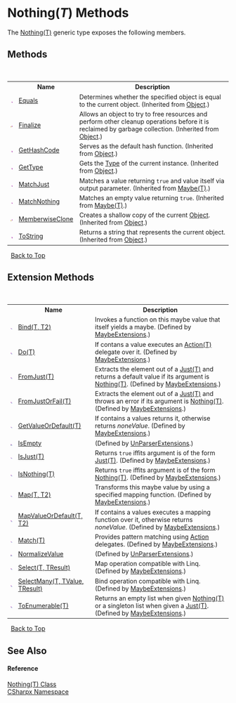 # Nothing(*T*) Methods
 

The <a href="T_CSharpx_Nothing_1">Nothing(T)</a> generic type exposes the following members.


## Methods
&nbsp;<table><tr><th></th><th>Name</th><th>Description</th></tr><tr><td>![Public method](media/pubmethod.gif "Public method")</td><td><a href="https://docs.microsoft.com/dotnet/api/system.object.equals#System_Object_Equals_System_Object_" target="_blank">Equals</a></td><td>
Determines whether the specified object is equal to the current object.
 (Inherited from <a href="https://docs.microsoft.com/dotnet/api/system.object" target="_blank">Object</a>.)</td></tr><tr><td>![Protected method](media/protmethod.gif "Protected method")</td><td><a href="https://docs.microsoft.com/dotnet/api/system.object.finalize#System_Object_Finalize" target="_blank">Finalize</a></td><td>
Allows an object to try to free resources and perform other cleanup operations before it is reclaimed by garbage collection.
 (Inherited from <a href="https://docs.microsoft.com/dotnet/api/system.object" target="_blank">Object</a>.)</td></tr><tr><td>![Public method](media/pubmethod.gif "Public method")</td><td><a href="https://docs.microsoft.com/dotnet/api/system.object.gethashcode#System_Object_GetHashCode" target="_blank">GetHashCode</a></td><td>
Serves as the default hash function.
 (Inherited from <a href="https://docs.microsoft.com/dotnet/api/system.object" target="_blank">Object</a>.)</td></tr><tr><td>![Public method](media/pubmethod.gif "Public method")</td><td><a href="https://docs.microsoft.com/dotnet/api/system.object.gettype#System_Object_GetType" target="_blank">GetType</a></td><td>
Gets the <a href="https://docs.microsoft.com/dotnet/api/system.type" target="_blank">Type</a> of the current instance.
 (Inherited from <a href="https://docs.microsoft.com/dotnet/api/system.object" target="_blank">Object</a>.)</td></tr><tr><td>![Public method](media/pubmethod.gif "Public method")</td><td><a href="M_CSharpx_Maybe_1_MatchJust">MatchJust</a></td><td>
Matches a value returning `true` and value itself via output parameter.
 (Inherited from <a href="T_CSharpx_Maybe_1">Maybe(T)</a>.)</td></tr><tr><td>![Public method](media/pubmethod.gif "Public method")</td><td><a href="M_CSharpx_Maybe_1_MatchNothing">MatchNothing</a></td><td>
Matches an empty value returning `true`.
 (Inherited from <a href="T_CSharpx_Maybe_1">Maybe(T)</a>.)</td></tr><tr><td>![Protected method](media/protmethod.gif "Protected method")</td><td><a href="https://docs.microsoft.com/dotnet/api/system.object.memberwiseclone#System_Object_MemberwiseClone" target="_blank">MemberwiseClone</a></td><td>
Creates a shallow copy of the current <a href="https://docs.microsoft.com/dotnet/api/system.object" target="_blank">Object</a>.
 (Inherited from <a href="https://docs.microsoft.com/dotnet/api/system.object" target="_blank">Object</a>.)</td></tr><tr><td>![Public method](media/pubmethod.gif "Public method")</td><td><a href="https://docs.microsoft.com/dotnet/api/system.object.tostring#System_Object_ToString" target="_blank">ToString</a></td><td>
Returns a string that represents the current object.
 (Inherited from <a href="https://docs.microsoft.com/dotnet/api/system.object" target="_blank">Object</a>.)</td></tr></table>&nbsp;
<a href="#nothing(*t*)-methods">Back to Top</a>

## Extension Methods
&nbsp;<table><tr><th></th><th>Name</th><th>Description</th></tr><tr><td>![Public Extension Method](media/pubextension.gif "Public Extension Method")</td><td><a href="M_CSharpx_MaybeExtensions_Bind__2">Bind(T, T2)</a></td><td>
Invokes a function on this maybe value that itself yields a maybe.
 (Defined by <a href="T_CSharpx_MaybeExtensions">MaybeExtensions</a>.)</td></tr><tr><td>![Public Extension Method](media/pubextension.gif "Public Extension Method")</td><td><a href="M_CSharpx_MaybeExtensions_Do__1">Do(T)</a></td><td>
If contans a value executes an <a href="https://docs.microsoft.com/dotnet/api/system.action-1" target="_blank">Action(T)</a> delegate over it.
 (Defined by <a href="T_CSharpx_MaybeExtensions">MaybeExtensions</a>.)</td></tr><tr><td>![Public Extension Method](media/pubextension.gif "Public Extension Method")</td><td><a href="M_CSharpx_MaybeExtensions_FromJust__1">FromJust(T)</a></td><td>
Extracts the element out of a <a href="T_CSharpx_Just_1">Just(T)</a> and returns a default value if its argument is <a href="T_CSharpx_Nothing_1">Nothing(T)</a>.
 (Defined by <a href="T_CSharpx_MaybeExtensions">MaybeExtensions</a>.)</td></tr><tr><td>![Public Extension Method](media/pubextension.gif "Public Extension Method")</td><td><a href="M_CSharpx_MaybeExtensions_FromJustOrFail__1">FromJustOrFail(T)</a></td><td>
Extracts the element out of a <a href="T_CSharpx_Just_1">Just(T)</a> and throws an error if its argument is <a href="T_CSharpx_Nothing_1">Nothing(T)</a>.
 (Defined by <a href="T_CSharpx_MaybeExtensions">MaybeExtensions</a>.)</td></tr><tr><td>![Public Extension Method](media/pubextension.gif "Public Extension Method")</td><td><a href="M_CSharpx_MaybeExtensions_GetValueOrDefault__1">GetValueOrDefault(T)</a></td><td>
If contains a values returns it, otherwise returns *noneValue*.
 (Defined by <a href="T_CSharpx_MaybeExtensions">MaybeExtensions</a>.)</td></tr><tr><td>![Private Extension Method](media/privextension.gif "Private Extension Method")</td><td><a href="M_CommandLine_UnParserExtensions_IsEmpty">IsEmpty</a></td><td> (Defined by <a href="T_CommandLine_UnParserExtensions">UnParserExtensions</a>.)</td></tr><tr><td>![Public Extension Method](media/pubextension.gif "Public Extension Method")</td><td><a href="M_CSharpx_MaybeExtensions_IsJust__1">IsJust(T)</a></td><td>
Returns `true` iffits argument is of the form <a href="T_CSharpx_Just_1">Just(T)</a>.
 (Defined by <a href="T_CSharpx_MaybeExtensions">MaybeExtensions</a>.)</td></tr><tr><td>![Public Extension Method](media/pubextension.gif "Public Extension Method")</td><td><a href="M_CSharpx_MaybeExtensions_IsNothing__1">IsNothing(T)</a></td><td>
Returns `true` iffits argument is of the form <a href="T_CSharpx_Nothing_1">Nothing(T)</a>.
 (Defined by <a href="T_CSharpx_MaybeExtensions">MaybeExtensions</a>.)</td></tr><tr><td>![Public Extension Method](media/pubextension.gif "Public Extension Method")</td><td><a href="M_CSharpx_MaybeExtensions_Map__2">Map(T, T2)</a></td><td>
Transforms this maybe value by using a specified mapping function.
 (Defined by <a href="T_CSharpx_MaybeExtensions">MaybeExtensions</a>.)</td></tr><tr><td>![Public Extension Method](media/pubextension.gif "Public Extension Method")</td><td><a href="M_CSharpx_MaybeExtensions_MapValueOrDefault__2">MapValueOrDefault(T, T2)</a></td><td>
If contains a values executes a mapping function over it, otherwise returns *noneValue*.
 (Defined by <a href="T_CSharpx_MaybeExtensions">MaybeExtensions</a>.)</td></tr><tr><td>![Public Extension Method](media/pubextension.gif "Public Extension Method")</td><td><a href="M_CSharpx_MaybeExtensions_Match__1">Match(T)</a></td><td>
Provides pattern matching using <a href="https://docs.microsoft.com/dotnet/api/system.action" target="_blank">Action</a> delegates.
 (Defined by <a href="T_CSharpx_MaybeExtensions">MaybeExtensions</a>.)</td></tr><tr><td>![Private Extension Method](media/privextension.gif "Private Extension Method")</td><td><a href="M_CommandLine_UnParserExtensions_NormalizeValue">NormalizeValue</a></td><td> (Defined by <a href="T_CommandLine_UnParserExtensions">UnParserExtensions</a>.)</td></tr><tr><td>![Public Extension Method](media/pubextension.gif "Public Extension Method")</td><td><a href="M_CSharpx_MaybeExtensions_Select__2">Select(T, TResult)</a></td><td>
Map operation compatible with Linq.
 (Defined by <a href="T_CSharpx_MaybeExtensions">MaybeExtensions</a>.)</td></tr><tr><td>![Public Extension Method](media/pubextension.gif "Public Extension Method")</td><td><a href="M_CSharpx_MaybeExtensions_SelectMany__3">SelectMany(T, TValue, TResult)</a></td><td>
Bind operation compatible with Linq.
 (Defined by <a href="T_CSharpx_MaybeExtensions">MaybeExtensions</a>.)</td></tr><tr><td>![Public Extension Method](media/pubextension.gif "Public Extension Method")</td><td><a href="M_CSharpx_MaybeExtensions_ToEnumerable__1">ToEnumerable(T)</a></td><td>
Returns an empty list when given <a href="T_CSharpx_Nothing_1">Nothing(T)</a> or a singleton list when given a <a href="T_CSharpx_Just_1">Just(T)</a>.
 (Defined by <a href="T_CSharpx_MaybeExtensions">MaybeExtensions</a>.)</td></tr></table>&nbsp;
<a href="#nothing(*t*)-methods">Back to Top</a>

## See Also


#### Reference
<a href="T_CSharpx_Nothing_1">Nothing(T) Class</a><br /><a href="N_CSharpx">CSharpx Namespace</a><br />